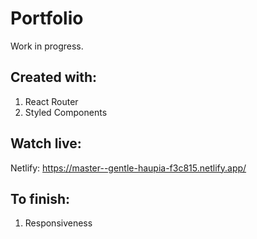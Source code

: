 # Portfolio 

Work in progress.

## Created with:
1. React Router
2. Styled Components

## Watch live: 
Netlify: https://master--gentle-haupia-f3c815.netlify.app/

## To finish:
1. Responsiveness
